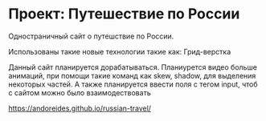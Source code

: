 # Проект: Путешествие по России

Одностраничный сайт о путешствие по России. 

Использованы такие новые технологии такие как: Грид-верстка

Данный сайт планируется дорабатываться. Планиурется видео больше анимаций, при помощи такие команд как skew, shadow, для выделения некоторых частей. А также планируется ввести поля с тегом input, чтоб с сайтом можно было взаимодествовать

https://andoreides.github.io/russian-travel/